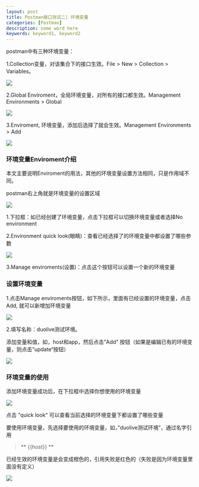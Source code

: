 ```yaml
---
layout: post
title: Postman接口测试二| 环境变量
categories: [Postman]
description: some word here
keywords: keyword1, keyword2
---
```


postman中有三种环境变量：

1.Collection变量，对该集合下的接口生效。File > New > Collection > Variables。 

  ![](/images/2020-10-24-1.png)

2.Global Enviroment，全局环境变量，对所有的接口都生效。Management Environments > Global  

  ![](/images/2020-10-24-2.png)

3.Enviroment, 环境变量，添加后选择了就会生效。Management Environments > Add

  ![](/images/2020-10-24-3.png)

### 环境变量Enviroment介绍

本文主要说明Enviroment的用法，其他的环境变量设置方法相同，只是作用域不同。

postman右上角就是环境变量的设置区域

  ![](/images/2020-10-24-4.png)

1.下拉框：如已经创建了环境变量，点击下拉框可以切换环境变量或者选择No environment

2.Environment quick look(眼睛)：查看已经选择了的环境变量中都设置了哪些参数

  ![](/images/2020-10-24-5.png)

3.Manage enviroments(设置)：点击这个按钮可以设置一个新的环境变量

### 设置环境变量

1.点击Manage enviroments按钮，如下所示，里面有已经设置的环境变量，点击Add, 就可以新增加环境变量

  ![](/images/2020-10-24-6.png)

2.填写名称：duolive测试环境。

添加变量和值，如，host和app，然后点击”Add“ 按钮（如果是编辑已有的环境变量，则点击”update“按钮）

  ![](/images/2020-10-24-7.png)

### 环境变量的使用

添加环境变量成功后，在下拉框中选择你想使用的环境变量

  ![](/images/2020-10-24-8.png)

点击 ”quick look“ 可以查看当前选择的环境变量下都设置了哪些变量

要使用环境变量，先选择要使用的环境变量，如，”duolive测试环境”，通过名字引用

> ** {{host}} **

已经生效的环境变量是会变成橙色的，引用失败是红色的（失败是因为环境变量里面没有定义）

  ![](/images/2020-10-24-9.png)
